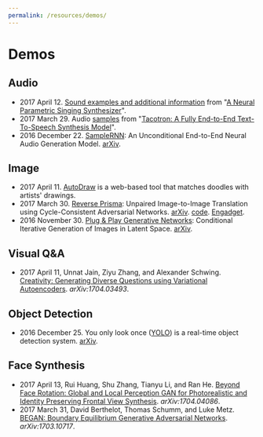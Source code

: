 ```yaml
---
permalink: /resources/demos/
---
```

# Demos

## Audio

* 2017 April 12. [Sound examples and additional information](http://www.dtic.upf.edu/~mblaauw/IS2017_NPSS/) from "[A Neural Parametric Singing Synthesizer](https://arxiv.org/abs/1704.03809)".
* 2017 March 29. Audio [samples](https://google.github.io/tacotron/) from "[Tacotron: A Fully End-to-End Text-To-Speech Synthesis Model](https://arxiv.org/abs/1703.10135)".
* 2016 December 22. [SampleRNN](https://soundcloud.com/samplernn): An Unconditional End-to-End Neural Audio Generation Model. [arXiv](https://arxiv.org/abs/1612.07837).

## Image

* 2017 April 11. [AutoDraw](https://www.autodraw.com/) is a web-based tool that matches doodles with artists' drawings.
* 2017 March 30. [Reverse Prisma](https://junyanz.github.io/CycleGAN/): Unpaired Image-to-Image Translation using Cycle-Consistent Adversarial Networks. [arXiv](https://arxiv.org/abs/1703.10593). [code](https://github.com/junyanz/CycleGAN). [Engadget](https://www.engadget.com/2017/04/03/reverse-prisma-ai-turns-monet-paintings-into-photos/).
* 2016 November 30. [Plug & Play Generative Networks](http://www.evolvingai.org/ppgn): Conditional Iterative Generation of Images in Latent Space. [arXiv](https://arxiv.org/abs/1612.00005).

## Visual Q&A

* 2017 April 11, Unnat Jain, Ziyu Zhang, and Alexander Schwing. [Creativity: Generating Diverse Questions using Variational Autoencoders](https://arxiv.org/abs/1704.03493). *arXiv:1704.03493*.

## Object Detection

* 2016 December 25. You only look once ([YOLO](https://pjreddie.com/darknet/yolo/)) is a real-time object detection system. [arXiv](https://arxiv.org/abs/1612.08242).

## Face Synthesis

* 2017 April 13, Rui Huang, Shu Zhang, Tianyu Li, and Ran He. [Beyond Face Rotation: Global and Local Perception GAN for Photorealistic and Identity Preserving Frontal View Synthesis](https://arxiv.org/abs/1704.04086). *arXiv:1704.04086*.
* 2017 March 31, David Berthelot, Thomas Schumm, and Luke Metz. [BEGAN: Boundary Equilibrium Generative Adversarial Networks](https://arxiv.org/abs/1703.10717). *arXiv:1703.10717*.
